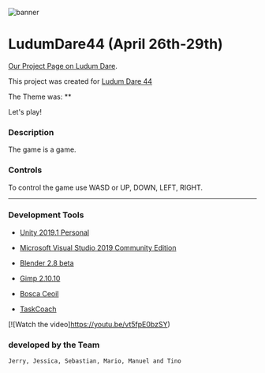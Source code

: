 ![banner](https://img.itch.zone/aW1nLzE2OTQ5ODYucG5n/original/ngaOB6.png "banner")

# LudumDare44 (April 26th-29th)
[Our Project Page on Ludum Dare](https://ldjam.com/events/ludum-dare/44/$144222). 


This project was created for [Ludum Dare 44](https://ldjam.com/events/ludum-dare/44/)

The Theme was: ** 

Let's play!	

### Description
The game is a game.

### Controls
To control the game use WASD or UP, DOWN, LEFT, RIGHT.

---

### Development Tools
* [Unity 2019.1 Personal](https://store.unity.com/de/download)

* [Microsoft Visual Studio 2019 Community Edition](https://visualstudio.microsoft.com/de/vs/community/)

* [Blender 2.8 beta](https://builder.blender.org/download/)

* [Gimp 2.10.10](https://www.gimp.org/downloads/)

* [Bosca Ceoil](https://boscaceoil.net/downloads.html)

* [TaskCoach](https://www.taskcoach.org/)

[![Watch the video]https://youtu.be/vt5fpE0bzSY)

### developed by the Team
```
Jerry, Jessica, Sebastian, Mario, Manuel and Tino
```
